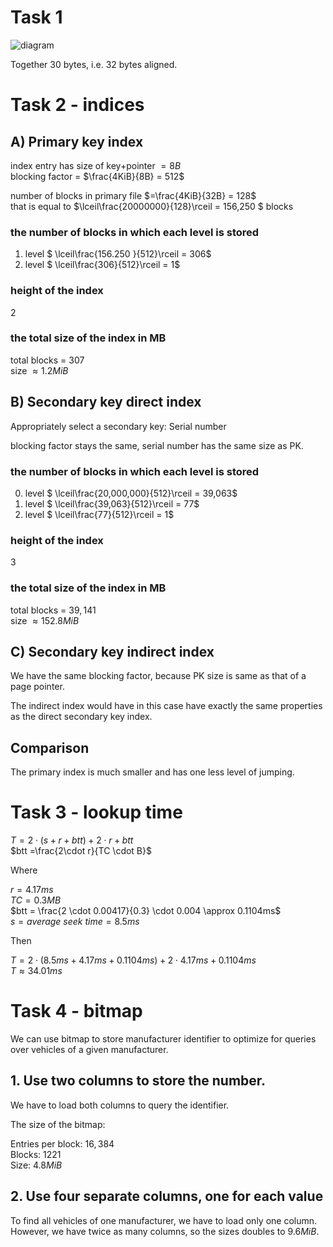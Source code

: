 # Task 1

![diagram](img1.png)

Together 30 bytes, i.e. 32 bytes aligned.

# Task 2 - indices

## A) Primary key index

index entry has size of key+pointer $=8B$  
blocking factor = $\frac{4KiB}{8B} = 512$

number of blocks in primary file $=\frac{4KiB}{32B} = 128$  
that is equal to $\lceil\frac{20000000}{128}\rceil = 156,250 $ blocks

### the number of blocks in which each level is stored
1. level $ \lceil\frac{156.250 }{512}\rceil = 306$
2. level $ \lceil\frac{306}{512}\rceil = 1$

### height of the index
2
### the total size of the index in MB

total blocks = $307$  
size $\approx 1.2 MiB$ 


## B) Secondary key direct index

Appropriately select a secondary key: Serial number

blocking factor stays the same, serial number has the same size as PK.

### the number of blocks in which each level is stored
0. level $ \lceil\frac{20,000,000}{512}\rceil = 39,063$
1. level $ \lceil\frac{39,063}{512}\rceil = 77$
2. level $ \lceil\frac{77}{512}\rceil = 1$

### height of the index
3

### the total size of the index in MB
total blocks = $39,141$  
size $\approx 152.8 MiB$ 

## C) Secondary key indirect index

We have the same blocking factor, because PK size is same as that of a page pointer.

The indirect index would have in this case have exactly the same properties as the direct secondary key index.
 
## Comparison

The primary index is much smaller and has one less level of jumping.

# Task 3 - lookup time

$T = 2 \cdot (s + r + btt) + 2 \cdot r + btt$  
$btt =\frac{2\cdot r}{TC \cdot B}$

Where

$r = 4.17 ms$  
$TC = 0.3 MB$  
$btt = \frac{2 \cdot 0.00417}{0.3} \cdot 0.004 \approx 0.1104ms$   
$s = average\ seek\ time = 8.5ms$

Then

$T = 2 \cdot (8.5ms + 4.17 ms + 0.1104ms) + 2 \cdot  4.17 ms + 0.1104ms$  
$T \approx 34.01 ms$

# Task 4 - bitmap

We can use bitmap to store manufacturer identifier to optimize for queries over vehicles of a given manufacturer.

## 1. Use two columns to store the number.

We have to load both columns to query the identifier.

The size of the bitmap:

Entries per block: $16,384$  
Blocks: $1221$   
Size: $4.8MiB$

## 2. Use four separate columns, one for each value

To find all vehicles of one manufacturer, we have to load only one column. However, we have twice as many columns, so the sizes doubles to $9.6MiB$.

